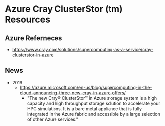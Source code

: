 
# Azure Cray ClusterStor (tm) Resources

## Azure Referneces
- https://www.cray.com/solutions/supercomputing-as-a-service/cray-clusterstor-in-azure


## News
- 2019 
  + https://azure.microsoft.com/en-us/blog/supercomputing-in-the-cloud-announcing-three-new-cray-in-azure-offers/
    * "The new Cray® ClusterStor™ in Azure storage system is a high capacity and high throughput storage solution to accelerate your HPC simulations. It is a bare metal appliance that is fully integrated in the Azure fabric and accessible by a large selection of other Azure services."




